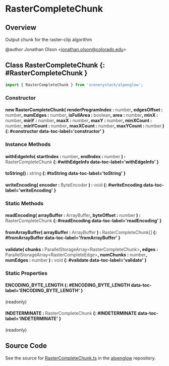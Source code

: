 # RasterCompleteChunk

## Overview

Output chunk for the raster-clip algorithm

@author Jonathan Olson &lt;jonathan.olson@colorado.edu&gt;

## Class RasterCompleteChunk {: #RasterCompleteChunk }


```js
import { RasterCompleteChunk } from 'scenerystack/alpenglow';
```
### Constructor

#### new RasterCompleteChunk( renderProgramIndex : <span style="font-weight: 400; opacity: 80%;">number</span>, edgesOffset : <span style="font-weight: 400; opacity: 80%;">number</span>, numEdges : <span style="font-weight: 400; opacity: 80%;">number</span>, isFullArea : <span style="font-weight: 400; opacity: 80%;">boolean</span>, area : <span style="font-weight: 400; opacity: 80%;">number</span>, minX : <span style="font-weight: 400; opacity: 80%;">number</span>, minY : <span style="font-weight: 400; opacity: 80%;">number</span>, maxX : <span style="font-weight: 400; opacity: 80%;">number</span>, maxY : <span style="font-weight: 400; opacity: 80%;">number</span>, minXCount : <span style="font-weight: 400; opacity: 80%;">number</span>, minYCount : <span style="font-weight: 400; opacity: 80%;">number</span>, maxXCount : <span style="font-weight: 400; opacity: 80%;">number</span>, maxYCount : <span style="font-weight: 400; opacity: 80%;">number</span> ) {: #constructor data-toc-label='constructor' }

### Instance Methods

#### withEdgeInfo( startIndex : <span style="font-weight: 400; opacity: 80%;">number</span>, endIndex : <span style="font-weight: 400; opacity: 80%;">number</span> ) : <span style="font-weight: 400; opacity: 80%;">RasterCompleteChunk</span> {: #withEdgeInfo data-toc-label='withEdgeInfo' }

#### toString() : <span style="font-weight: 400; opacity: 80%;">string</span> {: #toString data-toc-label='toString' }

#### writeEncoding( encoder : <span style="font-weight: 400; opacity: 80%;">ByteEncoder</span> ) : <span style="font-weight: 400; opacity: 80%;">void</span> {: #writeEncoding data-toc-label='writeEncoding' }

### Static Methods

#### readEncoding( arrayBuffer : <span style="font-weight: 400; opacity: 80%;">ArrayBuffer</span>, byteOffset : <span style="font-weight: 400; opacity: 80%;">number</span> ) : <span style="font-weight: 400; opacity: 80%;">RasterCompleteChunk</span> {: #readEncoding data-toc-label='readEncoding' }

#### fromArrayBuffer( arrayBuffer : <span style="font-weight: 400; opacity: 80%;">ArrayBuffer</span> ) : <span style="font-weight: 400; opacity: 80%;">RasterCompleteChunk[]</span> {: #fromArrayBuffer data-toc-label='fromArrayBuffer' }

#### validate( chunks : <span style="font-weight: 400; opacity: 80%;">ParallelStorageArray&lt;RasterCompleteChunk&gt;</span>, edges : <span style="font-weight: 400; opacity: 80%;">ParallelStorageArray&lt;RasterCompleteEdge&gt;</span>, numChunks : <span style="font-weight: 400; opacity: 80%;">number</span>, numEdges : <span style="font-weight: 400; opacity: 80%;">number</span> ) : <span style="font-weight: 400; opacity: 80%;">void</span> {: #validate data-toc-label='validate' }

### Static Properties

#### ENCODING_BYTE_LENGTH {: #ENCODING_BYTE_LENGTH data-toc-label='ENCODING_BYTE_LENGTH' }

(readonly)

#### INDETERMINATE : <span style="font-weight: 400; opacity: 80%;">RasterCompleteChunk</span> {: #INDETERMINATE data-toc-label='INDETERMINATE' }

(readonly)



## Source Code

See the source for [RasterCompleteChunk.ts](https://github.com/phetsims/alpenglow/blob/main/js/parallel/raster-clip/RasterCompleteChunk.ts) in the [alpenglow](https://github.com/phetsims/alpenglow) repository.
